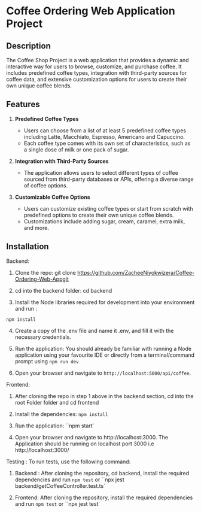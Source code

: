 # Coffee Ordering Web Application Project

## Description

The Coffee Shop Project is a web application that provides a dynamic and interactive way for users to browse, customize, and purchase coffee. It includes predefined coffee types, integration with third-party sources for coffee data, and extensive customization options for users to create their own unique coffee blends.

## Features

1. **Predefined Coffee Types**

   - Users can choose from a list of at least 5 predefined coffee types including Latte, Macchiato, Espresso, Americano and Capuccino.
   - Each coffee type comes with its own set of characteristics, such as a single dose of milk or one pack of sugar.

2. **Integration with Third-Party Sources**

   - The application allows users to select different types of coffee sourced from third-party databases or APIs, offering a diverse range of coffee options.

3. **Customizable Coffee Options**
   - Users can customize existing coffee types or start from scratch with predefined options to create their own unique coffee blends.
   - Customizations include adding sugar, cream, caramel, extra milk, and more.

## Installation

Backend:

1. Clone the repo: git clone https://github.com/ZacheeNiyokwizera/Coffee-Ordering-Web-Appgit

2. cd into the backend folder: cd backend

3. Install the Node libraries required for development into your environment and run :

```npm install```

4. Create a copy of the .env file and name it .env, and fill it with the necessary credentials.

5. Run the application: You should already be familiar with running a Node application using your favourite IDE or directly from a terminal/command prompt using `npm run dev`

6. Open your browser and navigate to `http://localhost:5000/api/coffee`.

Frontend:

1. After cloning the repo in step 1 above in the backend section, cd into the root Folder folder and cd frontend

2. Install the dependencies: `npm install`

3. Run the application: ``npm start`

4. Open your browser and navigate to http://localhost:3000. The Application should be running on localhost port 3000 i.e http://localhost:3000/

Testing : To run tests, use the following command:

1. Backend : After cloning the repository, cd backend, install the required dependencies and run
   `npm test` or ``npx jest backend/getCoffeeController.test.ts`

1. Frontend: After cloning the repository, install the required dependencies and run
   `npm test` or ``npx jest test`


